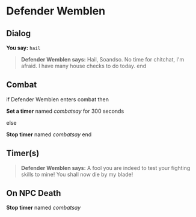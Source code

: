 # Defender Wemblen
## Dialog

**You say:** `hail`



>**Defender Wemblen says:** Hail, Soandso. No time for chitchat, I'm afraid.  I have many house checks to do today.
end

## Combat

if Defender Wemblen enters combat  then


**Set a timer** named *combatsay* for 300 seconds

else


**Stop timer** named *combatsay*
end

## Timer(s)

>**Defender Wemblen says:** A fool you are indeed to test your fighting skills to mine!  You shall now die by my blade!
## On NPC Death

**Stop timer** named *combatsay*